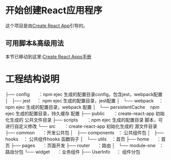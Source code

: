# 开始创建React应用程序

这个项目是由[Create React App](https://github.com/facebook/create-react-app)引导的。

## 可用脚本&高级用法

本节已移动到这里:[Create React Apps手册](https://github.com/ahutCnRui/project-readme-file/blob/main/src/react-app-create.readme.md)

# 工程结构说明 

├── config      	 ：npm ejec 生成的配置目录config，包含jest，webpack配置
│   ├── jest    	 ：   npm ejec 生成的配置目录，jest配置
│   └── webpack    ：	  npm ejec 生成的配置目录，webpack 配置
│       └── persistentCache    npm ejec 生成的配置目录，持久缓存 配置
├── public      	 ：create-react-app 初始化生成的 公共文件目录
├── scripts        ：npm ejec 生成的配置目录 脚本，可进行自定义修改
└── src       ：create-react-app 初始化生成的 源文件目录
    ├── common      ：开发公共包
    │   ├── components   ：	公共组件包
    │   ├── hooks   	  ：	公共组件hooks 函数钩子
    │   └── utils    ：首页
    ├── home      ：首页
    ├── pages      ：页面开发
    ├── router      ：路由
    │   └── module-one   ：	路由分包
    └── widget      ：业务组件
        ├── UserInfo     ：	组件分包
